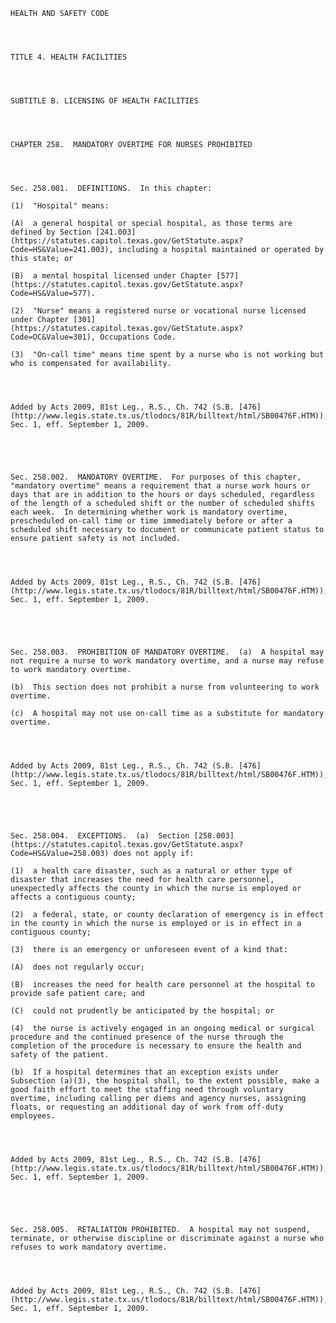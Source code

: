 ﻿
    
    
    	
    					
    
    
    HEALTH AND SAFETY CODE
    
      
    
    
    TITLE 4. HEALTH FACILITIES
    
      
    
    
    SUBTITLE B. LICENSING OF HEALTH FACILITIES
    
      
    
    
    CHAPTER 258.  MANDATORY OVERTIME FOR NURSES PROHIBITED
    
      
    
    
    Sec. 258.001.  DEFINITIONS.  In this chapter:
    
    (1)  "Hospital" means:
    
    (A)  a general hospital or special hospital, as those terms are defined by Section [241.003](https://statutes.capitol.texas.gov/GetStatute.aspx?Code=HS&Value=241.003), including a hospital maintained or operated by this state; or
    
    (B)  a mental hospital licensed under Chapter [577](https://statutes.capitol.texas.gov/GetStatute.aspx?Code=HS&Value=577).
    
    (2)  "Nurse" means a registered nurse or vocational nurse licensed under Chapter [301](https://statutes.capitol.texas.gov/GetStatute.aspx?Code=OC&Value=301), Occupations Code.
    
    (3)  "On-call time" means time spent by a nurse who is not working but who is compensated for availability.
    
    
    
    
    Added by Acts 2009, 81st Leg., R.S., Ch. 742 (S.B. [476](http://www.legis.state.tx.us/tlodocs/81R/billtext/html/SB00476F.HTM)), Sec. 1, eff. September 1, 2009.
    
    
    
    
    
    Sec. 258.002.  MANDATORY OVERTIME.  For purposes of this chapter, "mandatory overtime" means a requirement that a nurse work hours or days that are in addition to the hours or days scheduled, regardless of the length of a scheduled shift or the number of scheduled shifts each week.  In determining whether work is mandatory overtime, prescheduled on-call time or time immediately before or after a scheduled shift necessary to document or communicate patient status to ensure patient safety is not included.
    
    
    
    
    Added by Acts 2009, 81st Leg., R.S., Ch. 742 (S.B. [476](http://www.legis.state.tx.us/tlodocs/81R/billtext/html/SB00476F.HTM)), Sec. 1, eff. September 1, 2009.
    
    
    
    
    
    Sec. 258.003.  PROHIBITION OF MANDATORY OVERTIME.  (a)  A hospital may not require a nurse to work mandatory overtime, and a nurse may refuse to work mandatory overtime.
    
    (b)  This section does not prohibit a nurse from volunteering to work overtime.
    
    (c)  A hospital may not use on-call time as a substitute for mandatory overtime.
    
    
    
    
    Added by Acts 2009, 81st Leg., R.S., Ch. 742 (S.B. [476](http://www.legis.state.tx.us/tlodocs/81R/billtext/html/SB00476F.HTM)), Sec. 1, eff. September 1, 2009.
    
    
    
    
    
    Sec. 258.004.  EXCEPTIONS.  (a)  Section [258.003](https://statutes.capitol.texas.gov/GetStatute.aspx?Code=HS&Value=258.003) does not apply if:
    
    (1)  a health care disaster, such as a natural or other type of disaster that increases the need for health care personnel, unexpectedly affects the county in which the nurse is employed or affects a contiguous county;
    
    (2)  a federal, state, or county declaration of emergency is in effect in the county in which the nurse is employed or is in effect in a contiguous county;
    
    (3)  there is an emergency or unforeseen event of a kind that:
    
    (A)  does not regularly occur;
    
    (B)  increases the need for health care personnel at the hospital to provide safe patient care; and
    
    (C)  could not prudently be anticipated by the hospital; or
    
    (4)  the nurse is actively engaged in an ongoing medical or surgical procedure and the continued presence of the nurse through the completion of the procedure is necessary to ensure the health and safety of the patient.
    
    (b)  If a hospital determines that an exception exists under Subsection (a)(3), the hospital shall, to the extent possible, make a good faith effort to meet the staffing need through voluntary overtime, including calling per diems and agency nurses, assigning floats, or requesting an additional day of work from off-duty employees.
    
    
    
    
    Added by Acts 2009, 81st Leg., R.S., Ch. 742 (S.B. [476](http://www.legis.state.tx.us/tlodocs/81R/billtext/html/SB00476F.HTM)), Sec. 1, eff. September 1, 2009.
    
    
    
    
    
    Sec. 258.005.  RETALIATION PROHIBITED.  A hospital may not suspend, terminate, or otherwise discipline or discriminate against a nurse who refuses to work mandatory overtime.
    
    
    
    
    Added by Acts 2009, 81st Leg., R.S., Ch. 742 (S.B. [476](http://www.legis.state.tx.us/tlodocs/81R/billtext/html/SB00476F.HTM)), Sec. 1, eff. September 1, 2009.
    
    
    
    
    				
